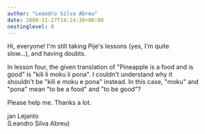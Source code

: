 ```yaml
---
author: "Leandro Silva Abreu"
date: 2008-11-27T14:14:30+00:00
nestinglevel: 0
---
```

Hi, everyone! I'm still taking Pije's lessons (yes, I'm quite  
slow...), and having doubts.  
  
In lesson four, the given translation of "Pineapple is a food and is  
good" is "kili li moku li pona". I couldn't understand why it  
shouldn't be "kili e moku e pona" instead. In this case, "moku" and  
"pona" mean "to be a food" and "to be good"?  
  
Please help me. Thanks a lot.  
  
jan Lejanto  
(Leandro Silva Abreu)